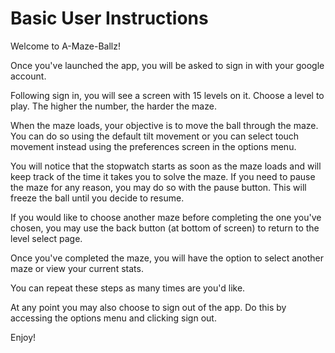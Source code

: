 # Basic User Instructions

Welcome to A-Maze-Ballz!

Once you've launched the app, you will be asked to sign in with your google account.

Following sign in, you will see a screen with 15 levels on it. 
Choose a level to play. The higher the number, the harder the maze.

When the maze loads, your objective is to move the ball through the maze. You can do so using the 
default tilt movement or you can select touch movement instead using the preferences screen in the
options menu. 

You will notice that the stopwatch starts as soon as the maze loads and will keep track of the time
it takes you to solve the maze. If you need to pause the maze for any reason, you may do so with the
pause button. This will freeze the ball until you decide to resume. 

If you would like to choose another maze before completing the one you've chosen, you 
may use the back button (at bottom of screen) to return to the level select page. 

Once you've completed the maze, you will have the option to select another maze or view your current
stats.

You can repeat these steps as many times are you'd like. 

At any point you may also choose to sign out of the app. Do this by accessing the options menu and 
clicking sign out.

Enjoy!